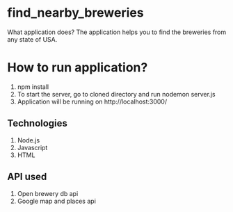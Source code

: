 # find_nearby_breweries
What application does?
The application helps you to find the breweries from any state of USA. 

# How to run application?
1) npm install
2) To start the server, go to cloned directory and run nodemon server.js 
3) Application will be running on http://localhost:3000/

## Technologies 
1) Node.js
2) Javascript
3) HTML

## API used
1) Open brewery db api
2) Google map and places api
